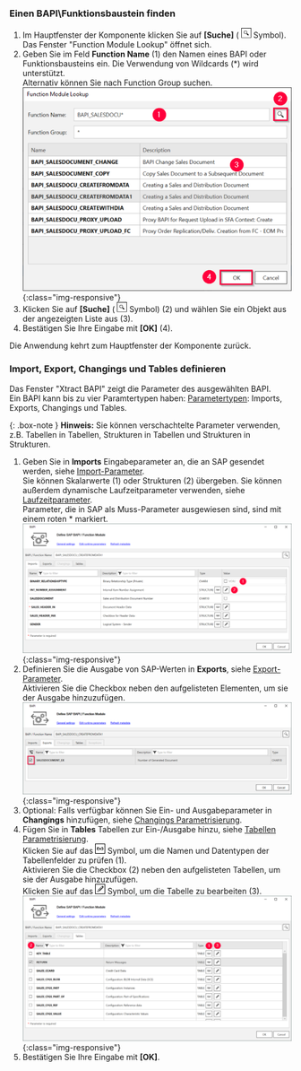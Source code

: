 
### Einen BAPI\Funktionsbaustein finden

1. Im Hauptfenster der Komponente klicken Sie auf **[Suche]** ( ![magnifying-glass](/img/content/icons/magnifying-glass.png) Symbol). Das Fenster "Function Module Lookup" öffnet sich.
2. Geben Sie im Feld **Function Name** (1) den Namen eines BAPI oder Funktionsbausteins ein. Die Verwendung von Wildcards (*) wird unterstützt. <br>
Alternativ können Sie nach Function Group suchen.
![Look-Up-Function-Module](/img/content/Look-Up-Function-Module.png){:class="img-responsive"}
3. Klicken Sie auf **[Suche]** ( ![magnifying-glass](/img/content/icons/magnifying-glass.png) Symbol) (2) und wählen Sie ein Objekt aus der angezeigten Liste aus (3). 
4. Bestätigen Sie Ihre Eingabe mit **[OK]** (4).

Die Anwendung kehrt zum Hauptfenster der Komponente zurück.

### Import, Export, Changings und Tables definieren

Das Fenster "Xtract BAPI" zeigt die Parameter des ausgewählten BAPI.<br>
Ein BAPI kann bis zu vier Paramtertypen haben: [Parametertypen](./parameter): Imports, Exports, Changings und Tables.

{: .box-note }
**Hinweis:** Sie können verschachtelte Parameter verwenden, z.B. Tabellen in Tabellen, Strukturen in Tabellen und Strukturen in Strukturen.<br>

1. Geben Sie in **Imports** Eingabeparameter an, die an SAP gesendet werden, siehe [Import-Parameter](./parameter#import-parameter). <br>
Sie können Skalarwerte (1) oder Strukturen (2) übergeben. Sie können außerdem dynamische Laufzeitparameter verwenden, siehe [Laufzeitparameter](./edit-runtime-parameters).<br>
Parameter, die in SAP als Muss-Parameter ausgewiesen sind, sind mit einem roten * markiert.
![Define-Bapi-Data-Source](/img/content/XU-BAPI-Parameters.png){:class="img-responsive"}
2. Definieren Sie die Ausgabe von SAP-Werten in **Exports**, siehe [Export-Parameter](./parameter#export-parameter).<br>
Aktivieren Sie die Checkbox neben den aufgelisteten Elementen, um sie der Ausgabe hinzuzufügen.<br>
![BAPI export parameters](/img/content/Bapi-Exports-Edit.png){:class="img-responsive"}
3. Optional: Falls verfügbar können Sie Ein- und Ausgabeparameter in **Changings** hinzufügen, siehe [Changings Parametrisierung](./parameter#changings-parameter).
4. Fügen Sie in **Tables** Tabellen zur Ein-/Ausgabe hinzu, siehe [Tabellen Parametrisierung](./parameter#tables-parameter).<br>
Klicken Sie auf das ![glasses](/img/content/icons/glasses.png) Symbol, um die Namen und Datentypen der Tabellenfelder zu prüfen (1).<br>
Aktivieren Sie die Checkbox (2) neben den aufgelisteten Tabellen, um sie der Ausgabe hinzuzufügen.<br>
Klicken Sie auf das ![pen](/img/content/icons/pen.png) Symbol, um die Tabelle zu bearbeiten (3). <br>
![BAPI table](/img/content/Bapi-Table-Type.png){:class="img-responsive"}
5. Bestätigen Sie Ihre Eingabe mit **[OK]**.

